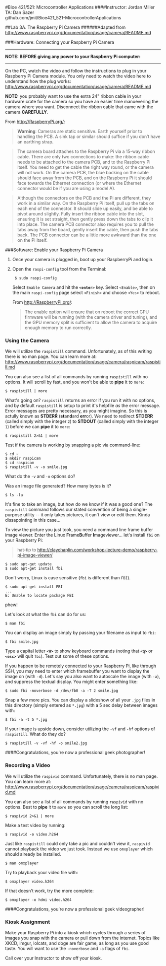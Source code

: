 #Bioe 421/521: Microcontroller Applications
####Instructor: Jordan Miller<br>TA: Dan Sazer<br>github.com/jmil/Bioe421_521-MicrocontrollerApplications

##Lab 3A. The Raspberry Pi Camera
######Adapted from http://www.raspberrypi.org/documentation/usage/camera/README.md

###Hardware: Connecting your Raspberry Pi Camera

****
**NOTE: BEFORE giving any power to your Raspberry Pi computer:**
****
On the PC, watch the video and follow the instructions to plug in your Raspberry Pi Camera module. You only need to watch the video here to understand how the plug works:
http://www.raspberrypi.org/documentation/usage/camera/README.md

**NOTE:** you probably want to use the extra 24" ribbon cable in your hardware crate for the camera so you have an easier time manuevering the camera where you want. Disconnect the ribbon cable that came with the camera **CAREFULLY**.


From http://RaspberryPi.org/:
>**Warning**: Cameras are static sensitive. Earth yourself prior to handling the PCB. A sink tap or similar should suffice if you don’t have an earthing strap.

>The camera board attaches to the Raspberry Pi via a 15-way ribbon cable. There are only two connections to make: the ribbon cable needs to be attached to the camera PCB, and to the Raspberry Pi itself. You need to get the cable the right way round, or the camera will not work. On the camera PCB, the blue backing on the cable should face away from the PCB, and on the Raspberry Pi it should face towards the Ethernet connection (or where the Ethernet connector would be if you are using a model A).

>Although the connectors on the PCB and the Pi are different, they work in a similar way. On the Raspberry Pi itself, pull up the tabs on each end of the connector. It should slide up easily, and be able to pivot around slightly. Fully insert the ribbon cable into the slot, ensuring it is set straight, then gently press down the tabs to clip it into place. The camera PCB connector also requires you to pull the tabs away from the board, gently insert the cable, then push the tabs back. The PCB connector can be a little more awkward than the one on the Pi itself. 


###Software: Enable your Raspberry Pi Camera
1. Once your camera is plugged in, boot up your RaspberryPi and login.
1. Open the `raspi-config` tool from the Terminal:

		$ sudo raspi-config

	Select `Enable Camera` and hit the **`<enter>`** key. Select `<Enable>`, then on the main `raspi-config` page select `<Finish>` and choose `<Yes>` to reboot.
	
	From http://RaspberryPi.org/:

	>The enable option will ensure that on reboot the correct GPU firmware will be running (with the camera driver and tuning), and the GPU memory split is sufficient to allow the camera to acquire enough memory to run correctly.

### Using the Camera

We will utilize the `raspistill` command. Unfortunately, as of this writing there is no man page. You can learn more at:
http://www.raspberrypi.org/documentation/usage/camera/raspicam/raspistill.md

You can also see a list of all commands by running `raspistill` with no options. It will scroll by fast, and you won't be able to **pipe** it to `more`:

	$ raspistill | more

What's going on? `raspistill` returns an error if you run it with no options, and by default `raspistill` is setup to print it's helpfile *as* the error message. Error messages are pretty necessary, as you might imagine. So this is actully known as **STDERR** (**st**an**d**ard **err**or). We need to redirect **STDERR** (called simply with the integer `2`) to **STDOUT** (called simply with the integer `1`) before we can **pipe** it to `more`:

	$ raspistill 2>&1 | more

Test if the camera is working by snapping a pic via command-line:

	$ cd ~
	$ mkdir raspicam
	$ cd raspicam
	$ raspistill -v -o smile.jpg

What do the `-v` and `-o` options do?

Was an image file generated? How many bytes is it?

	$ ls -la

It's fine to take an image, but how do we know if it was a good one? The `raspistill` command follows our stated convention of being a single-purpose utility -- it only takes pictures, it can't view or edit them. Kinda dissapointing in this case...

To view the picture you just took, you need a command line frame buffer image viewer. Enter the Linux **F**rame**B**uffer **I**mageviewer... let's install `fbi` on your Raspberry Pi:
>hat-tip to http://claychaplin.com/workshop-lecture-demo/raspberry-pi-image-viewer/
	
	$ sudo apt-get update
	$ sudo apt-get install fbi

Don't worry, Linux is case sensitive (`fbi` is different than `FBI`).

	$ sudo apt-get install FBI
	...
	E: Unable to locate package FBI

phew!

Let's look at what the `fbi` can do for us:

	$ man fbi

You can display an image simply by passing your filename as input to `fbi`:

	$ fbi smile.jpg

Type a capital letter **`<H>`** to show keyboard commands (noting that **`<q>`** or **`<esc>`** will quit `fbi`). Test out some of these options.

If you happen to be remotely connected to your Raspberry Pi, like through SSH, you may need to enter which framebuffer you want to display the image on (with `-d`). Let's say you also want to autoscale the image (with `-a`), and suppress the textual display. You might enter something like:

	$ sudo fbi -noverbose -d /dev/fb0 -a -T 2 smile.jpg

Snap a few more pics. You can display a slideshow of all your `.jpg` files in this directory (simply entered as `*.jpg`) with a 5 sec delay between images with:

	$ fbi -a -t 5 *.jpg

If your image is upside down, consider utilizing the `-vf` and `-hf` options of `raspistill`. What do they do?

	$ raspistill -v -vf -hf -o smile2.jpg


####Congratulations, you're now a professional geek photographer!

### Recording a Video

We will utilize the `raspivid` command. Unfortunately, there is no man page. You can learn more at:
http://www.raspberrypi.org/documentation/usage/camera/raspicam/raspivid.md

You can also see a list of all commands by running `raspivid` with no options. Best to **pipe** it to `more` so you can scroll the long list:

	$ raspivid 2>&1 | more

Make a test video by running:

	$ raspivid -o video.h264

Just like `raspistill` could only take a pic and couldn't view it, `raspivid` cannot playback the video we just took. Instead we use `omxplayer` which should already be installed.

	$ man omxplayer
	
Try to playback your video file with:

	$ omxplayer video.h264

If that doesn't work, try the more complete:

	$ omxplayer -o hdmi video.h264


####Congratulations, you're now a professional geek videographer!

### Kiosk Assignment

Make your Raspberry Pi into a kiosk which cycles through a series of images you snap with the camera or pull down from the internet. Topics like XKCD, imgur, lolcats, and doge are fair game, as long as you use good taste. You will want to use the `-noverbose` and `-a` flags of `fbi`.

Call over your Instructor to show off your kiosk.
